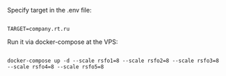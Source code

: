 Specify target in the .env file:

```dotenv

TARGET=company.rt.ru

```

Run it via docker-compose at the VPS:

```shell

docker-compose up -d --scale rsfo1=8 --scale rsfo2=8 --scale rsfo3=8  --scale rsfo4=8 --scale rsfo5=8

```